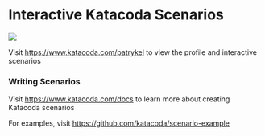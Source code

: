 # Interactive Katacoda Scenarios

[![](http://shields.katacoda.com/katacoda/patrykel/count.svg)](https://www.katacoda.com/patrykel "Get your profile on Katacoda.com")

Visit https://www.katacoda.com/patrykel to view the profile and interactive scenarios

### Writing Scenarios
Visit https://www.katacoda.com/docs to learn more about creating Katacoda scenarios

For examples, visit https://github.com/katacoda/scenario-example
